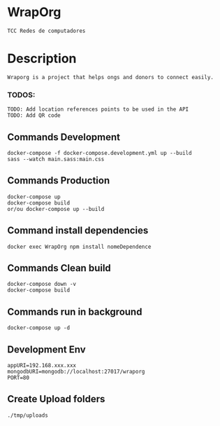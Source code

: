# WrapOrg
    TCC Redes de computadores

# Description
    Wraporg is a project that helps ongs and donors to connect easily.

### TODOS: 
    TODO: Add location references points to be used in the API
    TODO: Add QR code

## Commands Development
    docker-compose -f docker-compose.development.yml up --build
    sass --watch main.sass:main.css

## Commands Production
    docker-compose up
    docker-compose build
    or/ou docker-compose up --build

## Command install dependencies
    docker exec WrapOrg npm install nomeDependence

## Commands Clean build
    docker-compose down -v
    docker-compose build

## Commands run in background
    docker-compose up -d

## Development Env
    appURI=192.168.xxx.xxx
    mongodbURI=mongodb://localhost:27017/wraporg
    PORT=80

## Create Upload folders
    ./tmp/uploads
